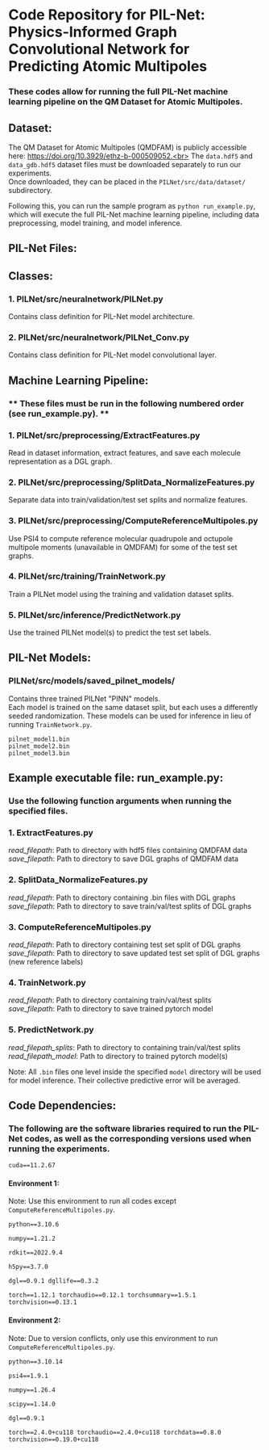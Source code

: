 # Code Repository for PIL-Net: Physics-Informed Graph Convolutional Network for Predicting Atomic Multipoles

### These codes allow for running the full PIL-Net machine learning pipeline on the QM Dataset for Atomic Multipoles.

## Dataset:

The QM Dataset for Atomic Multipoles (QMDFAM) is publicly accessible here: https://doi.org/10.3929/ethz-b-000509052.<br>
The `data.hdf5` and `data_gdb.hdf5` dataset files must be downloaded separately to run our experiments.<br>
Once downloaded, they can be placed in the `PILNet/src/data/dataset/` subdirectory.<br>

Following this, you can run the sample program as `python run_example.py`, which will execute the full PIL-Net machine learning pipeline,
including data preprocessing, model training, and model inference.

## PIL-Net Files:

## Classes:

### 1. PILNet/src/neuralnetwork/PILNet.py
Contains class definition for PIL-Net model architecture.

### 2. PILNet/src/neuralnetwork/PILNet_Conv.py
Contains class definition for PIL-Net model convolutional layer.

## Machine Learning Pipeline:

### ** These files must be run in the following numbered order (see run_example.py). **

### 1. PILNet/src/preprocessing/ExtractFeatures.py
Read in dataset information, extract features, and save each molecule representation as a DGL graph.

### 2. PILNet/src/preprocessing/SplitData_NormalizeFeatures.py
Separate data into train/validation/test set splits and normalize features.

### 3. PILNet/src/preprocessing/ComputeReferenceMultipoles.py
Use PSI4 to compute reference molecular quadrupole and octupole multipole moments (unavailable in QMDFAM)
for some of the test set graphs.

### 4. PILNet/src/training/TrainNetwork.py
Train a PILNet model using the training and validation dataset splits.

### 5. PILNet/src/inference/PredictNetwork.py
Use the trained PILNet model(s) to predict the test set labels.

## PIL-Net Models:
### PILNet/src/models/saved_pilnet_models/
Contains three trained PILNet "PINN" models.<br>
Each model is trained on the same dataset split, but each uses a differently seeded randomization.
These models can be used for inference in lieu of running `TrainNetwork.py`.

`pilnet_model1.bin`<br>
`pilnet_model2.bin`<br>
`pilnet_model3.bin`<br>

## Example executable file: run_example.py:

### Use the following function arguments when running the specified files.

### 1. ExtractFeatures.py
<i>read_filepath</i>: Path to directory with hdf5 files containing QMDFAM data<br>
<i>save_filepath</i>: Path to directory to save DGL graphs of QMDFAM data<br>

### 2. SplitData_NormalizeFeatures.py
<i>read_filepath</i>: Path to directory containing .bin files with DGL graphs<br>
<i>save_filepath</i>: Path to directory to save train/val/test splits of DGL graphs<br>

### 3. ComputeReferenceMultipoles.py
<i>read_filepath</i>: Path to directory containing test set split of DGL graphs<br>
<i>save_filepath</i>: Path to directory to save updated test set split of DGL graphs (new reference labels)<br>

### 4. TrainNetwork.py
<i>read_filepath</i>: Path to directory containing train/val/test splits<br>
<i>save_filepath</i>: Path to directory to save trained pytorch model<br>

### 5. PredictNetwork.py
<i>read_filepath_splits</i>: Path to directory to containing train/val/test splits<br>
<i>read_filepath_model</i>: Path to directory to trained pytorch model(s)<br>

Note: All `.bin` files one level inside the specified `model` directory will be used for model inference.
Their collective predictive error will be averaged.

## Code Dependencies:

### The following are the software libraries required to run the PIL-Net codes, as well as the corresponding versions used when running the experiments.

`cuda==11.2.67`

#### Environment 1:
Note: Use this environment to run all codes except `ComputeReferenceMultipoles.py`.

`python==3.10.6`

`numpy==1.21.2`

`rdkit==2022.9.4`

`h5py==3.7.0`

`dgl==0.9.1 dgllife==0.3.2`

`torch==1.12.1 torchaudio==0.12.1 torchsummary==1.5.1 torchvision==0.13.1`

#### Environment 2:
Note: Due to version conflicts, only use this environment to run `ComputeReferenceMultipoles.py`.

`python==3.10.14`

`psi4==1.9.1`

`numpy==1.26.4`

`scipy==1.14.0`

`dgl==0.9.1`

`torch==2.4.0+cu118 torchaudio==2.4.0+cu118 torchdata==0.8.0 torchvision==0.19.0+cu118`